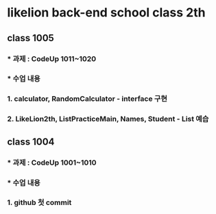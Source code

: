 # likelion back-end school class 2th
## class 1005
### * 과제 : CodeUp 1011~1020
### * 수업 내용 
### 1. calculator, RandomCalculator - interface 구현
### 2. LikeLion2th, ListPracticeMain, Names, Student - List 예습
## class 1004
### * 과제 : CodeUp 1001~1010
### * 수업 내용
### 1. github 첫 commit
